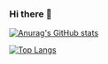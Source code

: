 ### Hi there 👋
[![Anurag's GitHub stats](https://github-readme-stats.vercel.app/api?username=Halal37&count_private=true)
](https://github.com/anuraghazra/github-readme-stats)

[![Top Langs](https://github-readme-stats.vercel.app/api/top-langs/?username=Halal37&layout=compact&langs_count=10&hide=R,Verilog)
](https://github.com/anuraghazra/github-readme-stats)
<!--
**Halal37/Halal37** is a ✨ _special_ ✨ repository because its `README.md` (this file) appears on your GitHub profile.

Here are some ideas to get you started:

- 🔭 I’m currently working on ...
- 🌱 I’m currently learning ...
- 👯 I’m looking to collaborate on ...
- 🤔 I’m looking for help with ...
- 💬 Ask me about ...
- 📫 How to reach me: ...
- 😄 Pronouns: ...
- ⚡ Fun fact: ...
-->
